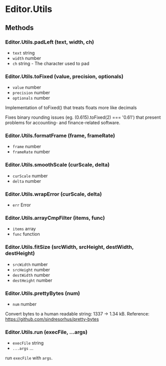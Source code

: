 # Editor.Utils

## Methods

### Editor.Utils.padLeft (text, width, ch)

  - `text` string
  - `width` number
  - `ch` string - The character used to pad

### Editor.Utils.toFixed (value, precision, optionals)

  - `value` number
  - `precision` number
  - `optionals` number

Implementation of toFixed() that treats floats more like decimals

Fixes binary rounding issues (eg. (0.615).toFixed(2) === '0.61') that present
problems for accounting- and finance-related software.

### Editor.Utils.formatFrame (frame, frameRate)

  - `frame` number
  - `frameRate` number

### Editor.Utils.smoothScale (curScale, delta)

  - `curScale` number
  - `delta` number

### Editor.Utils.wrapError (curScale, delta)

  - `err` Error

### Editor.Utils.arrayCmpFilter (items, func)

  - `items` array
  - `func` function

### Editor.Utils.fitSize (srcWidth, srcHeight, destWidth, destHeight)

  - `srcWidth` number
  - `srcHeight` number
  - `destWidth` number
  - `destHeight` number

### Editor.Utils.prettyBytes (num)

  - `num` number

Convert bytes to a human readable string: 1337 → 1.34 kB. Reference: https://github.com/sindresorhus/pretty-bytes

### Editor.Utils.run (execFile, ...args)

  - `execFile` string
  - `...args` ...

run `execFile` with `args`.
